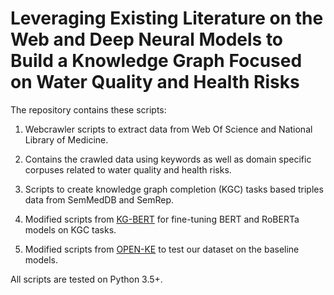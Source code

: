 # Leveraging Existing Literature on the Web and Deep Neural Models to Build a Knowledge Graph Focused on Water Quality and Health Risks

The repository contains these scripts:

1. Webcrawler scripts to extract data from Web Of Science and National Library of Medicine. 

2. Contains the crawled data using keywords as well as domain specific corpuses related to water quality and health risks.

3. Scripts to create knowledge graph completion (KGC) tasks based triples data from SemMedDB and SemRep.
 
3.  Modified scripts from [KG-BERT](https://github.com/yao8839836/kg-bert#readme) for fine-tuning BERT and RoBERTa models on KGC tasks.

4. Modified scripts from [OPEN-KE](https://github.com/thunlp/OpenKE) to test our dataset on the baseline models.

All scripts are tested on Python 3.5+.
